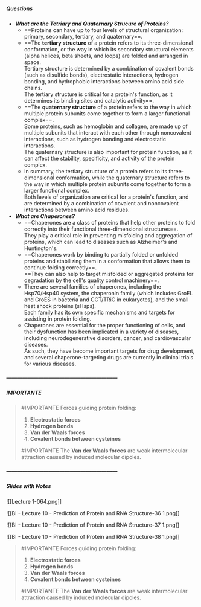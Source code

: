 ##### Questions
- ***What are the Tetriary and Quaternary Strucure of Proteins?***
	- ==Proteins can have up to four levels of structural organization: primary, secondary, tertiary, and quaternary==.
	- ==The **tertiary structure** of a protein refers to its three-dimensional conformation, or the way in which its secondary structural elements (alpha helices, beta sheets, and loops) are folded and arranged in space. <br>Tertiary structure is determined by a combination of covalent bonds (such as disulfide bonds), electrostatic interactions, hydrogen bonding, and hydrophobic interactions between amino acid side chains. <br>The tertiary structure is critical for a protein's function, as it determines its binding sites and catalytic activity==.
	- ==The **quaternary structure** of a protein refers to the way in which multiple protein subunits come together to form a larger functional complex==. <br>Some proteins, such as hemoglobin and collagen, are made up of multiple subunits that interact with each other through noncovalent interactions, such as hydrogen bonding and electrostatic interactions. <br>The quaternary structure is also important for protein function, as it can affect the stability, specificity, and activity of the protein complex.
	- In summary, the tertiary structure of a protein refers to its three-dimensional conformation, while the quaternary structure refers to the way in which multiple protein subunits come together to form a larger functional complex. <br>Both levels of organization are critical for a protein's function, and are determined by a combination of covalent and noncovalent interactions between amino acid residues.
- ***What are Chaperones?***
	- ==Chaperones are a class of proteins that help other proteins to fold correctly into their functional three-dimensional structures==. <br>They play a critical role in preventing misfolding and aggregation of proteins, which can lead to diseases such as Alzheimer's and Huntington's.
	- ==Chaperones work by binding to partially folded or unfolded proteins and stabilizing them in a conformation that allows them to continue folding correctly==. <br>==They can also help to target misfolded or aggregated proteins for degradation by the cell's quality control machinery==.
	- There are several families of chaperones, including the Hsp70/Hsp40 system, the chaperonin family (which includes GroEL and GroES in bacteria and CCT/TRiC in eukaryotes), and the small heat shock proteins (sHsps). <br>Each family has its own specific mechanisms and targets for assisting in protein folding.
	- Chaperones are essential for the proper functioning of cells, and their dysfunction has been implicated in a variety of diseases, including neurodegenerative disorders, cancer, and cardiovascular diseases. <br>As such, they have become important targets for drug development, and several chaperone-targeting drugs are currently in clinical trials for various diseases.

##### —————————————————————
##### IMPORTANTE

> #IMPORTANTE Forces guiding protein folding:
> 1. **Electrostatic forces**
> 2. **Hydrogen bonds**
> 3. **Van der Waals forces**
> 4. **Covalent bonds between cysteines**
> 
> #IMPORTANTE The **Van der Waals forces** are weak intermolecular attraction caused by induced molecular dipoles.

##### —————————————————————
##### Slides with Notes

![[Lecture 1-064.png]] 

![[BI - Lecture 10 - Prediction of Protein and RNA Structure-36 1.png]]

![[BI - Lecture 10 - Prediction of Protein and RNA Structure-37 1.png]]

![[BI - Lecture 10 - Prediction of Protein and RNA Structure-38 1.png]]

> #IMPORTANTE Forces guiding protein folding:
> 1. **Electrostatic forces**
> 2. **Hydrogen bonds**
> 3. **Van der Waals forces**
> 4. **Covalent bonds between cysteines**
> 
> #IMPORTANTE The **Van der Waals forces** are weak intermolecular attraction caused by induced molecular dipoles.

